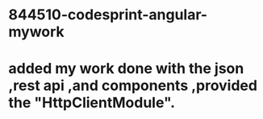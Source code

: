 # 844510-codesprint-angular-mywork


# added my work done with the json ,rest api ,and components ,provided the "HttpClientModule".

